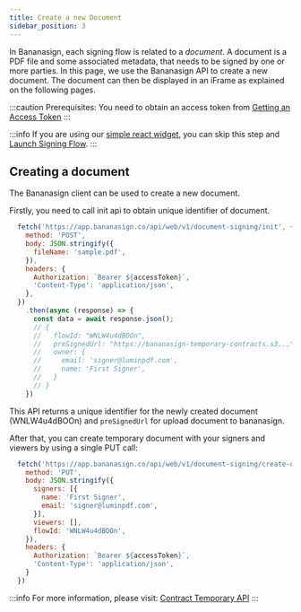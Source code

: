```yaml
---
title: Create a new Document
sidebar_position: 3
---
```


In Bananasign, each signing flow is related to a *document*. A document is a PDF file and some associated metadata, that needs to be signed by one or more parties. In this page, we use the Bananasign API to create a new document. The document can then be displayed in an iFrame as explained on the following pages.

:::caution
Prerequisites: You need to obtain an access token from [Getting an Access Token](/docs/authorization/get-token)
:::

:::info
If you are using our [simple react widget](https://github.com/luminpdf/bananasign-integration), you can skip this step and [Launch Signing Flow](/docs/tutorial/signing-flow/).
:::
## Creating a document

The Bananasign client can be used to create a new document.

Firstly, you need to call init api to obtain unique identifier of document.

```js title="init-flow.js"
  fetch('https://app.bananasign.co/api/web/v1/document-signing/init', {
    method: 'POST',
    body: JSON.stringify({
      fileName: 'sample.pdf',
    }),
    headers: {
      Authorization: `Bearer ${accessToken}`,
      'Content-Type': 'application/json',
    },
  })
    .then(async (response) => {
      const data = await response.json();
      // { 
      //   flowId: "WNLW4u4dBOOn",
      //   preSignedUrl: "https://bananasign-temporary-contracts.s3...",
      //   owner: {
      //     email: 'signer@luminpdf.com',
      //     name: 'First Signer',
      //   }
      // }
    })
```

This API returns a unique identifier for the newly created document (WNLW4u4dBOOn) and `preSignedUrl` for upload document to bananasign.

After that, you can create temporary document with your signers and viewers by using a single PUT call:
```js title="create-document.js"
  fetch('https://app.bananasign.co/api/web/v1/document-signing/create-document-temporary', {
    method: 'PUT',
    body: JSON.stringify({
      signers: [{
        name: 'First Signer',
        email: 'signer@luminpdf.com',
      }],
      viewers: [],
      flowId: 'WNLW4u4dBOOn',
    }),
    headers: {
      Authorization: `Bearer ${accessToken}`,
      'Content-Type': 'application/json',
    }
  })
```
:::info
For more information, please visit: [Contract Temporary API](/docs/api/contract-temporary)
:::

